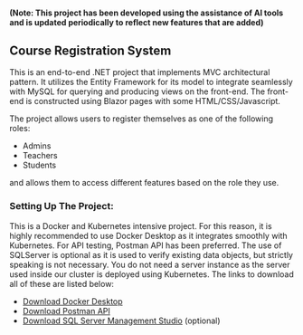 #### (Note: This project has been developed using the assistance of AI tools and is updated periodically to reflect new features that are added)

## Course Registration System
This is an end-to-end .NET project that implements MVC architectural pattern. It utilizes the Entity Framework for its model to integrate seamlessly with MySQL for querying and producing views on the front-end. The front-end is constructed using Blazor pages with some HTML/CSS/Javascript.

The project allows users to register themselves as one of the following roles:
- Admins
- Teachers
- Students

and allows them to access different features based on the role they use.

### Setting Up The Project:
This is a Docker and Kubernetes intensive project. For this reason, it is highly recommended to use Docker Desktop as it integrates smoothly with Kubernetes. For API testing, Postman API has been preferred. The use of SQLServer is optional as it is used to verify existing data objects, but strictly speaking is not necessary. You do not need a server instance as the server used inside our cluster is deployed using Kubernetes. The links to download all of these are listed below:
- [Download Docker Desktop](https://www.docker.com/products/docker-desktop/)
- [Download Postman API](https://www.postman.com/downloads/)
- [Download SQL Server Management Studio](https://learn.microsoft.com/en-us/sql/ssms/download-sql-server-management-studio-ssms?view=sql-server-ver16) (optional)
